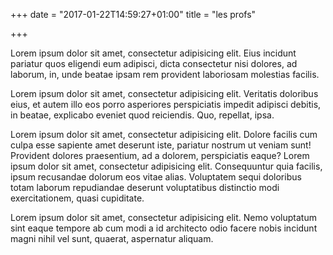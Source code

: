 +++
date = "2017-01-22T14:59:27+01:00"
title = "les profs"

+++

Lorem ipsum dolor sit amet, consectetur adipisicing elit. Eius incidunt pariatur quos eligendi eum adipisci, dicta consectetur nisi dolores, ad laborum, in, unde beatae ipsam rem provident laboriosam molestias facilis.

Lorem ipsum dolor sit amet, consectetur adipisicing elit. Veritatis doloribus eius, et autem illo eos porro asperiores perspiciatis impedit adipisci debitis, in beatae, explicabo eveniet quod reiciendis. Quo, repellat, ipsa.

Lorem ipsum dolor sit amet, consectetur adipisicing elit. Dolore facilis cum culpa esse sapiente amet deserunt iste, pariatur nostrum ut veniam sunt! Provident dolores praesentium, ad a dolorem, perspiciatis eaque?
Lorem ipsum dolor sit amet, consectetur adipisicing elit. Consequuntur quia facilis, ipsum recusandae dolorum eos vitae alias. Voluptatem sequi doloribus totam laborum repudiandae deserunt voluptatibus distinctio modi exercitationem, quasi cupiditate.

Lorem ipsum dolor sit amet, consectetur adipisicing elit. Nemo voluptatum sint eaque tempore ab cum modi a id architecto odio facere nobis incidunt magni nihil vel sunt, quaerat, aspernatur aliquam.
